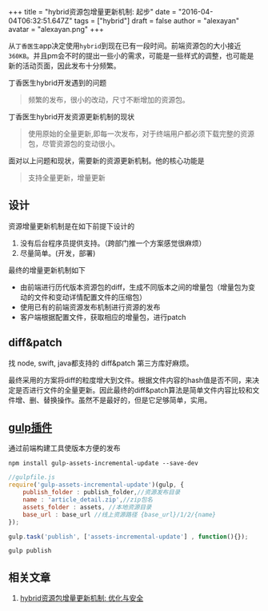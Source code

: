 +++
title = "hybrid资源包增量更新机制: 起步"
date = "2016-04-04T06:32:51.647Z"
tags = ["hybrid"]
draft = false
author = "alexayan"
avatar = "alexayan.png"
+++

从`丁香医生`app决定使用`hybrid`到现在已有一段时间。前端资源包的大小接近`360KB`。并且pm会不时的提出一些小的需求，可能是一些样式的调整，也可能是新的活动页面，因此发布十分频繁。

丁香医生hybrid开发遇到的问题

> 频繁的发布，很小的改动，尺寸不断增加的资源包。

丁香医生hybrid开发资源更新机制的现状

> 使用原始的全量更新,即每一次发布，对于终端用户都必须下载完整的资源包，尽管资源包的变动很小。

面对以上问题和现状，需要新的资源更新机制。他的核心功能是

> 支持全量更新，增量更新

<!--more-->
## 设计
资源增量更新机制是在如下前提下设计的

1. 没有后台程序员提供支持。（跨部门推一个方案感觉很麻烦）
2. 尽量简单。(开发，部署)

最终的增量更新机制如下

- 由前端进行历代版本资源包的diff，生成不同版本之间的增量包（增量包为变动的文件和变动详情配置文件的压缩包）
- 使用已有的前端资源发布机制进行资源的发布
- 客户端根据配置文件，获取相应的增量包，进行patch

## diff&patch
找 node, swift, java都支持的 diff&patch 第三方库好麻烦。

最终采用的方案将diff的粒度增大到文件。根据文件内容的hash值是否不同，来决定是否进行文件的全量更新。因此最终的diff&amp;patch算法是简单文件内容比较和文件增、删、替换操作。虽然不是最好的，但是它足够简单，实用。

## [gulp插件](https://github.com/alexayan/gulp-assets-incremental-update)
通过前端构建工具使版本方便的发布

`npm install gulp-assets-incremental-update --save-dev`

```javascript
//gulpfile.js
require('gulp-assets-incremental-update')(gulp, {
    publish_folder : publish_folder,//资源发布目录
    name : 'article_detail.zip',//zip包名
    assets_folder : assets, //本地资源目录
    base_url : base_url //线上资源路径 {base_url}/1/2/{name}
});

gulp.task('publish', ['assets-incremental-update'] , function(){});

```

`gulp publish`

## 相关文章
1. [hybrid资源包增量更新机制: 优化与安全](/f2e/blog/2016/07/18/hybrid资源包增量更新机制-优化与安全/)

